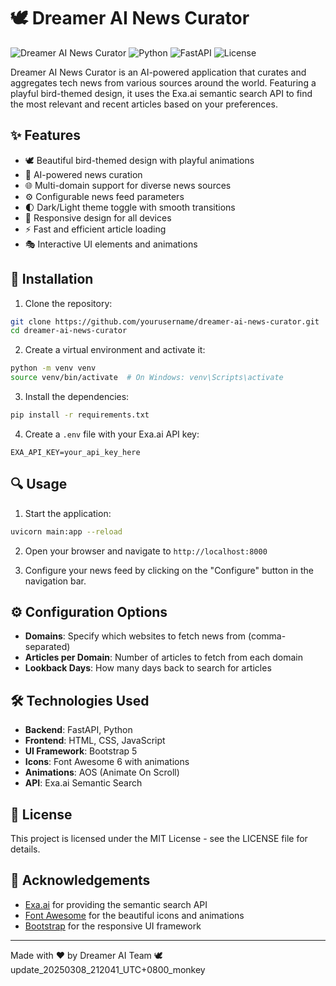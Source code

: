 # 🕊️ Dreamer AI News Curator

![Dreamer AI News Curator](https://img.shields.io/badge/Dreamer%20AI-News%20Curator-blue)
![Python](https://img.shields.io/badge/Python-3.8%2B-blue)
![FastAPI](https://img.shields.io/badge/FastAPI-0.95.0%2B-green)
![License](https://img.shields.io/badge/License-MIT-yellow)

Dreamer AI News Curator is an AI-powered application that curates and aggregates tech news from various sources around the world. Featuring a playful bird-themed design, it uses the Exa.ai semantic search API to find the most relevant and recent articles based on your preferences.

## ✨ Features

- 🕊️ Beautiful bird-themed design with playful animations
- 🧠 AI-powered news curation
- 🌐 Multi-domain support for diverse news sources
- ⚙️ Configurable news feed parameters
- 🌓 Dark/Light theme toggle with smooth transitions
- 📱 Responsive design for all devices
- ⚡ Fast and efficient article loading
- 🎭 Interactive UI elements and animations

## 🚀 Installation

1. Clone the repository:
```bash
git clone https://github.com/yourusername/dreamer-ai-news-curator.git
cd dreamer-ai-news-curator
```

2. Create a virtual environment and activate it:
```bash
python -m venv venv
source venv/bin/activate  # On Windows: venv\Scripts\activate
```

3. Install the dependencies:
```bash
pip install -r requirements.txt
```

4. Create a `.env` file with your Exa.ai API key:
```
EXA_API_KEY=your_api_key_here
```

## 🔍 Usage

1. Start the application:
```bash
uvicorn main:app --reload
```

2. Open your browser and navigate to `http://localhost:8000`

3. Configure your news feed by clicking on the "Configure" button in the navigation bar.

## ⚙️ Configuration Options

- **Domains**: Specify which websites to fetch news from (comma-separated)
- **Articles per Domain**: Number of articles to fetch from each domain
- **Lookback Days**: How many days back to search for articles

## 🛠️ Technologies Used

- **Backend**: FastAPI, Python
- **Frontend**: HTML, CSS, JavaScript
- **UI Framework**: Bootstrap 5
- **Icons**: Font Awesome 6 with animations
- **Animations**: AOS (Animate On Scroll)
- **API**: Exa.ai Semantic Search

## 📝 License

This project is licensed under the MIT License - see the LICENSE file for details.

## 🙏 Acknowledgements

- [Exa.ai](https://exa.ai) for providing the semantic search API
- [Font Awesome](https://fontawesome.com) for the beautiful icons and animations
- [Bootstrap](https://getbootstrap.com) for the responsive UI framework

---

Made with ❤️ by Dreamer AI Team 🕊️ 
update_20250308_212041_UTC+0800_monkey
